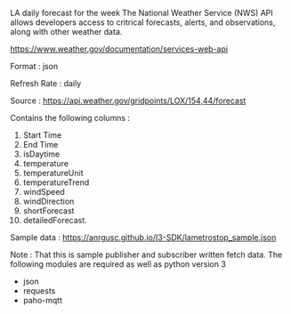 LA daily forecast for the week
The National Weather Service (NWS) API allows developers access to critrical forecasts, alerts, and observations, along with other weather data.

https://www.weather.gov/documentation/services-web-api

Format : json

Refresh Rate : daily

Source :  https://api.weather.gov/gridpoints/LOX/154,44/forecast

Contains the following columns : 
1. Start Time
2. End Time
3. isDaytime
4. temperature
5. temperatureUnit
6. temperatureTrend
7. windSpeed
8. windDirection
9. shortForecast
10. detailedForecast.

Sample data : https://anrgusc.github.io/I3-SDK/lametrostop_sample.json


Note : That this is sample publisher and subscriber written fetch data.
The following modules are required as well as python version 3 
* json
* requests
* paho-mqtt

